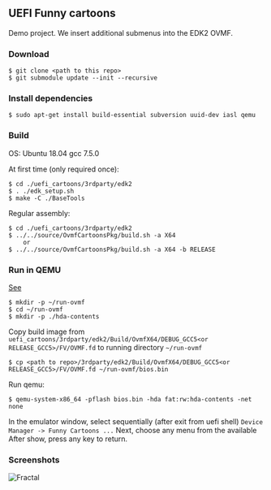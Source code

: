 ## UEFI Funny cartoons

Demo project.
We insert additional submenus into the EDK2 OVMF.

### Download

```
$ git clone <path to this repo>
$ git submodule update --init --recursive 
```
### Install dependencies

```
$ sudo apt-get install build-essential subversion uuid-dev iasl qemu
```

### Build

OS: Ubuntu 18.04 gcc 7.5.0

At first time (only required once):
```
$ cd ./uefi_cartoons/3rdparty/edk2
$ . ./edk_setup.sh
$ make -C ./BaseTools
```
Regular assembly:
```
$ cd ./uefi_cartoons/3rdparty/edk2
$ ../../source/OvmfCartoonsPkg/build.sh -a X64
    or
$ ../../source/OvmfCartoonsPkg/build.sh -a X64 -b RELEASE
```

### Run in QEMU

[See](https://github.com/tianocore/tianocore.github.io/wiki/How-to-run-OVMF)

```
$ mkdir -p ~/run-ovmf
$ cd ~/run-ovmf
$ mkdir -p ./hda-contents
```

Copy build image from ```uefi_cartoons/3rdparty/edk2/Build/OvmfX64/DEBUG_GCC5<or RELEASE_GCC5>/FV/OVMF.fd``` 
to running directory ```~/run-ovmf```

```
$ cp <path to repo>/3rdparty/edk2/Build/OvmfX64/DEBUG_GCC5<or RELEASE_GCC5>/FV/OVMF.fd ~/run-ovmf/bios.bin
```

Run qemu:

```
$ qemu-system-x86_64 -pflash bios.bin -hda fat:rw:hda-contents -net none
```
In the emulator window, select sequentially (after exit from uefi shell) 
```Device Manager -> Funny Cartoons ...```
Next, choose any menu from the available
After show, press any key to return.

### Screenshots

![Fractal](./images/fractal.png "Fractal")



